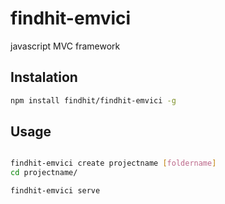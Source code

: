 findhit-emvici
=====================

javascript MVC framework

## Instalation

```bash
npm install findhit/findhit-emvici -g
```

## Usage

```bash

findhit-emvici create projectname [foldername]
cd projectname/

findhit-emvici serve

```
